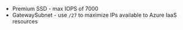- Premium SSD - max IOPS of 7000
- GatewaySubnet - use `/27` to maximize IPs available to Azure IaaS resources
